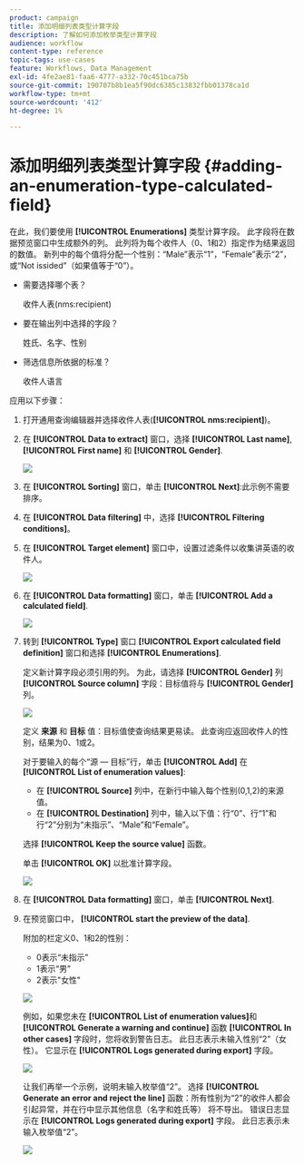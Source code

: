 ```yaml
---
product: campaign
title: 添加明细列表类型计算字段
description: 了解如何添加枚举类型计算字段
audience: workflow
content-type: reference
topic-tags: use-cases
feature: Workflows, Data Management
exl-id: 4fe2ae81-faa6-4777-a332-70c451bca75b
source-git-commit: 190707b8b1ea5f90dc6385c13832fbb01378ca1d
workflow-type: tm+mt
source-wordcount: '412'
ht-degree: 1%

---
```


# 添加明细列表类型计算字段 {#adding-an-enumeration-type-calculated-field}



在此，我们要使用 **[!UICONTROL Enumerations]** 类型计算字段。 此字段将在数据预览窗口中生成额外的列。 此列将为每个收件人（0、1和2）指定作为结果返回的数值。 新列中的每个值将分配一个性别：“Male”表示“1”，“Female”表示“2”，或“Not issided”（如果值等于“0”）。

* 需要选择哪个表？

   收件人表(nms:recipient)

* 要在输出列中选择的字段？

   姓氏、名字、性别

* 筛选信息所依据的标准？

   收件人语言

应用以下步骤：

1. 打开通用查询编辑器并选择收件人表(**[!UICONTROL nms:recipient]**)。
1. 在 **[!UICONTROL Data to extract]** 窗口，选择 **[!UICONTROL Last name]**, **[!UICONTROL First name]** 和 **[!UICONTROL Gender]**.

   ![](assets/query_editor_nveau_73.png)

1. 在 **[!UICONTROL Sorting]** 窗口，单击 **[!UICONTROL Next]**:此示例不需要排序。
1. 在 **[!UICONTROL Data filtering]** 中，选择 **[!UICONTROL Filtering conditions]**。
1. 在 **[!UICONTROL Target element]** 窗口中，设置过滤条件以收集讲英语的收件人。

   ![](assets/query_editor_nveau_74.png)

1. 在 **[!UICONTROL Data formatting]** 窗口，单击 **[!UICONTROL Add a calculated field]**.

   ![](assets/query_editor_nveau_75.png)

1. 转到 **[!UICONTROL Type]** 窗口 **[!UICONTROL Export calculated field definition]** 窗口和选择 **[!UICONTROL Enumerations]**.

   定义新计算字段必须引用的列。 为此，请选择 **[!UICONTROL Gender]** 列 **[!UICONTROL Source column]** 字段：目标值将与 **[!UICONTROL Gender]** 列。

   ![](assets/query_editor_nveau_76.png)

   定义 **来源** 和 **目标** 值：目标值使查询结果更易读。 此查询应返回收件人的性别，结果为0、1或2。

   对于要输入的每个“源 — 目标”行，单击 **[!UICONTROL Add]** 在 **[!UICONTROL List of enumeration values]**:

   * 在 **[!UICONTROL Source]** 列中，在新行中输入每个性别(0,1,2)的来源值。
   * 在 **[!UICONTROL Destination]** 列中，输入以下值：行“0”、行“1”和行“2”分别为“未指示”、“Male”和“Female”。

   选择 **[!UICONTROL Keep the source value]** 函数。

   单击 **[!UICONTROL OK]** 以批准计算字段。

   ![](assets/query_editor_nveau_77.png)

1. 在 **[!UICONTROL Data formatting]** 窗口，单击 **[!UICONTROL Next]**.
1. 在预览窗口中， **[!UICONTROL start the preview of the data]**.

   附加的栏定义0、1和2的性别：

   * 0表示“未指示”
   * 1表示“男”
   * 2表示&quot;女性&quot;

   ![](assets/query_editor_nveau_78.png)

   例如，如果您未在 **[!UICONTROL List of enumeration values]**&#x200B;和 **[!UICONTROL Generate a warning and continue]** 函数 **[!UICONTROL In other cases]** 字段时，您将收到警告日志。 此日志表示未输入性别“2”（女性）。 它显示在 **[!UICONTROL Logs generated during export]** 字段。

   ![](assets/query_editor_nveau_79.png)

   让我们再举一个示例，说明未输入枚举值“2”。 选择 **[!UICONTROL Generate an error and reject the line]** 函数：所有性别为“2”的收件人都会引起异常，并在行中显示其他信息（名字和姓氏等） 将不导出。 错误日志显示在 **[!UICONTROL Logs generated during export]** 字段。 此日志表示未输入枚举值“2”。

   ![](assets/query_editor_nveau_80.png)
